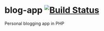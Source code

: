 # blog-app [![Build Status](https://travis-ci.org/NtimYeboah/blog-app.svg?branch=master)](https://travis-ci.org/NtimYeboah/blog-app)

Personal blogging app in PHP
